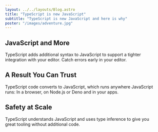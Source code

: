 ```yaml
---
layout: ../../layouts/Blog.astro
title: "TypeScript is new JavaScript"
subtitle: "TypeScript is new JavaScript and here is why"
poster: "/images/adventure.jpg"
---
```


## JavaScript and More

TypeScript adds additional syntax to JavaScript to support a tighter integration with your editor. Catch errors early in your editor.

## A Result You Can Trust

TypeScript code converts to JavaScript, which runs anywhere JavaScript runs: In a browser, on Node.js or Deno and in your apps.

## Safety at Scale

TypeScript understands JavaScript and uses type inference to give you great tooling without additional code.
